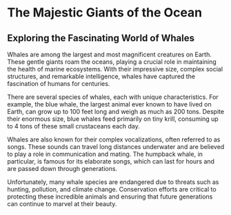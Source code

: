 # The Majestic Giants of the Ocean

## Exploring the Fascinating World of Whales

Whales are among the largest and most magnificent creatures on Earth. These gentle giants roam the oceans, playing a crucial role in maintaining the health of marine ecosystems. With their impressive size, complex social structures, and remarkable intelligence, whales have captured the fascination of humans for centuries.

There are several species of whales, each with unique characteristics. For example, the blue whale, the largest animal ever known to have lived on Earth, can grow up to 100 feet long and weigh as much as 200 tons. Despite their enormous size, blue whales feed primarily on tiny krill, consuming up to 4 tons of these small crustaceans each day.

Whales are also known for their complex vocalizations, often referred to as songs. These sounds can travel long distances underwater and are believed to play a role in communication and mating. The humpback whale, in particular, is famous for its elaborate songs, which can last for hours and are passed down through generations.

Unfortunately, many whale species are endangered due to threats such as hunting, pollution, and climate change. Conservation efforts are critical to protecting these incredible animals and ensuring that future generations can continue to marvel at their beauty.